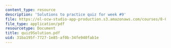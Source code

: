 ```yaml
---
content_type: resource
description: 'Solutions to practice quiz for week #9'
file: https://ol-ocw-studio-app-production.s3.amazonaws.com/courses/8-022-physics-ii-electricity-and-magnetism-fall-2002/31ba195f77271e85af0b34fe940fab1e_quiz9Solution.pdf
file_type: application/pdf
resourcetype: Document
title: quiz9Solution.pdf
uid: 31ba195f-7727-1e85-af0b-34fe940fab1e
---
```

